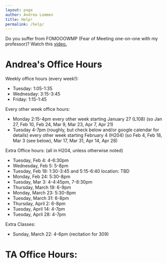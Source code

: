 ```yaml
---
layout: page
author: Andrea Lommen
title: Help! 
permalink: /help/
---
```


Do you suffer from FOMOOOWMP (Fear of Meeting one-on-one with my professor)?
Watch this [video.](https://www.youtube.com/watch?v=yQq1-_ujXrM) 

# Andrea's Office Hours

Weekly office hours (every week!): 
* Tuesday: 1:05-1:35
* Wednesday: 3:15-3:45
* Friday: 1:15-1:45

Every other week office hours:
* Monday 2:15-4pm every other week starting January 27 (L108)
(so Jan 27, Feb 10, Feb 24, Mar 9, Mar 23, Apr 7, Apr 21)
* Tuesday 4-7pm (roughly, but check below and/or google calendar for details) every other week starting February 4 (H204)
(so Feb 4, Feb 18, Mar 3 (see below), Mar 17, Mar 31, Apr 14, Apr 28)


Extra Office hours: (all in H204, unless otherwise noted)
* Tuesday, Feb 4: 4-6:30pm
* Wednesday, Feb 5: 5-8pm
* Tuesday, Feb 18: 1:30-3:45 and 5:15-6:40 location: TBD
* Monday, Feb 24: 5:30-8pm
* Tuesday, Mar 3: 4-4:45pm, 7-8:30pm
* Thursday, March 19: 6-9pm
* Monday, March 23: 5:30-8pm
* Tuesday, March 31: 6-8pm
* Thursday, April 2: 6-8pm
* Tuesday, April 14: 4-7pm
* Tuesday, April 28: 4-7pm

Extra Classes:
* Sunday, March 22: 4-6pm (recitation for 309)

# TA Office Hours:
